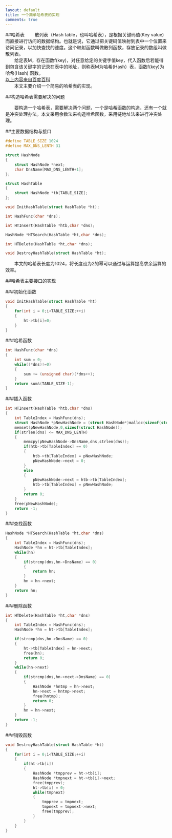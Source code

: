 ```yaml
---
layout: default
title: 一个简单哈希表的实现
comments: true
---
```



##哈希表
&emsp;&emsp;散列表（Hash table，也叫哈希表），是根据关键码值(Key value)而直接进行访问的数据结构。也就是说，它通过把关键码值映射到表中一个位置来访问记录，以加快查找的速度。这个映射函数叫做散列函数，存放记录的数组叫做散列表。  
&emsp;&emsp;给定表M，存在函数f(key)，对任意给定的关键字值key，代入函数后若能得到包含该关键字的记录在表中的地址，则称表M为哈希(Hash）表，函数f(key)为哈希(Hash) 函数。  
<a href="http://baike.baidu.com/link?url=z_chD49ziAa0QOXww-d-OAOm02yRmg8Xv9P3PZFf2iG7B91MdY1LLRilU7xKUjbp4gQIS6DguNXwwGvhzPjSWK" target="_blank">以上内容来自百度百科</a>  
&emsp;&emsp;本文主要介绍一个简易的哈希表的实现。  

##构造哈希表需要解决的问题

&emsp;&emsp;要构造一个哈希表，需要解决两个问题，一个是哈希函数的构造，还有一个就是冲突处理办法。本文采用余数法来构造哈希函数，采用链地址法来进行冲突处理。

##主要数据结构与接口

```C++
#define TABLE_SIZE 1024
#define MAX_DNS_LENTH 31

struct HashNode
{
	struct HashNode *next;
	char DnsName[MAX_DNS_LENTH+1];
};

struct HashTable
{
	struct HashNode *tb[TABLE_SIZE];
};

void InitHashTable(struct HashTable *ht);

int HashFunc(char *dns);

int HTInsert(HashTable *htb,char *dns);

HashNode *HTSearch(HashTable *ht,char *dns);

int HTDelete(HashTable *ht,char *dns);

void DestroyHashTable(struct HashTable *ht);

```
&emsp;&emsp;本文的哈希表长度为1024，将长度设为2的幂可以通过与运算提高求余运算的效率。

##哈希表主要接口的实现

###初始化函数

```C++
void InitHashTable(struct HashTable *ht)  
{  
	for(int i = 0;i<TABLE_SIZE;++i)  
	{
		ht->tb[i]=0;  
	}  
}  
```
###哈希函数

```C++
int HashFunc(char *dns)
{
	int sum = 0;
	while((*dns)!=0)
	{
		sum += (unsigned char)(*dns++);
	}
	return sum&(TABLE_SIZE-1);
} 
```

###插入函数
```C++
int HTInsert(HashTable *htb,char *dns)
{
	int TableIndex = HashFunc(dns);
	struct HashNode *pNewHashNode = (struct HashNode*)malloc(sizeof(struct HashNode));
	memset(pNewHashNode,0,sizeof(struct HashNode));
	if(strlen(dns) <= MAX_DNS_LENTH)
	{
		memcpy(pNewHashNode->DnsName,dns,strlen(dns));
		if(htb->tb[TableIndex] == 0)
		{
			htb->tb[TableIndex] = pNewHashNode;
			pNewHashNode->next = 0;
		}
		else
		{
			pNewHashNode->next = htb->tb[TableIndex];
			htb->tb[TableIndex] = pNewHashNode;
		}
		return 0;
	}
	free(pNewHashNode);
	return -1;
}
```
###查找函数
```C++
HashNode *HTSearch(HashTable *ht,char *dns)
{
	int TableIndex = HashFunc(dns);
	HashNode *hn = ht->tb[TableIndex];
	while(hn)
	{
		if(strcmp(dns,hn->DnsName) == 0)
		{
			return hn;
		}
		hn = hn->next;
	}
	return hn;
}
```
###删除函数
```C++
int HTDelete(HashTable *ht,char *dns)
{
	int TableIndex = HashFunc(dns);
	HashNode *hn = ht->tb[TableIndex];

	if(strcmp(dns,hn->DnsName) == 0)
	{
		ht->tb[TableIndex] = hn->next;
		free(hn);
		return 0;
	}
	while(hn->next)
	{
		if(strcmp(dns,hn->next->DnsName) == 0)
		{
			HashNode *hntmp = hn->next;
			hn->next = hntmp->next;
			free(hntmp);
			return 0;
		}
		hn = hn->next;
	}
	return -1;
}
```
###销毁函数
```C++
void DestroyHashTable(struct HashTable *ht)
{
    for(int i = 0;i<TABLE_SIZE;++i)
	{
		if(ht->tb[i])
		{
			HashNode *tmpprev = ht->tb[i];
			HashNode *tmpnext = ht->tb[i]->next;
			free(tmpprev);
			ht->tb[i] = 0;
			while(tmpnext)
			{
				tmpprev = tmpnext;
				tmpnext = tmpnext->next;
				free(tmpprev);
			}
		}
	}
}
```